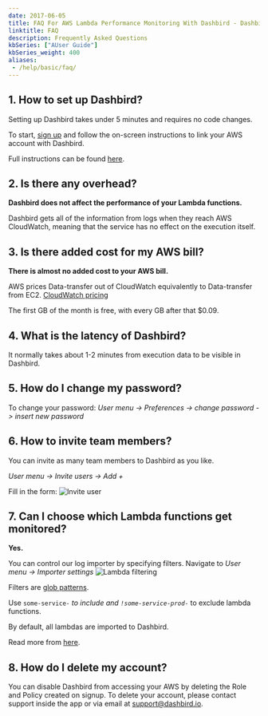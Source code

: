 ```yaml
---
date: 2017-06-05
title: FAQ For AWS Lambda Performance Monitoring With Dashbird - Dashbird Help
linktitle: FAQ
description: Frequently Asked Questions
kbSeries: ["AUser Guide"]
kbSeries_weight: 400
aliases:
 - /help/basic/faq/
---
```


## 1. How to set up Dashbird?
Setting up Dashbird takes under 5 minutes and requires no code changes.

To start, [sign up](/signup) and follow the on-screen instructions to link your AWS account with Dashbird.

Full instructions can be found [here](/docs/user-guide/get-started).

## 2. Is there any overhead?
**Dashbird does not affect the performance of your Lambda functions.**

Dashbird gets all of the information from logs when they reach AWS CloudWatch, meaning that the service has no effect on the execution itself.

## 3. Is there added cost for my AWS bill?
**There is almost no added cost to your AWS bill.**

AWS prices Data-transfer out of CloudWatch equivalently to Data-transfer from EC2.
<a href="https://aws.amazon.com/cloudwatch/pricing/" target='_blank'>CloudWatch pricing</a>

The first GB of the month is free, with every GB after that $0.09.

## 4. What is the latency of Dashbird?
It normally takes about 1-2 minutes from execution data to be visible in Dashbird.

## 5. How do I change my password?
To change your password:
_User menu -> Preferences -> change password -> insert new password_

## 6. How to invite team members?
You can invite as many team members to Dashbird as you like.

_User menu -> Invite users -> Add +_

Fill in the form:
![Invite user](/images/docs/inviteuser.png 'Invite user')

## 7. Can I choose which Lambda functions get monitored?
**Yes.**

You can control our log importer by specifying filters.
Navigate to _User menu -> Importer settings_
![Lambda filtering](/images/docs/filtering.png 'Lambda filtering')

Filters are <a href='https://en.wikipedia.org/wiki/Glob_(programming)' target='_blank'>glob patterns</a>.

Use <code>some-service-*</code> to include and <code>!some-service-prod-*</code> to exclude lambda functions.

By default, all lambdas are imported to Dashbird.

Read more from [here](/docs/settings/configuring-dashbird/).

## 8. How do I delete my account?
You can disable Dashbird from accessing your AWS by deleting the Role and Policy created on signup.
To delete your account, please contact support inside the app or via email at <a href='mailto: support@dashbird.io'>support@dashbird.io</a>.
